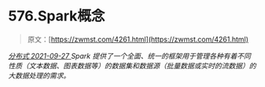<!--yml
category: 未分类
date: 0001-01-01 00:00:00
-->

# 576.Spark概念

> 原文：[https://zwmst.com/4261.html](https://zwmst.com/4261.html)

   [ *分布式* ](https://zwmst.com/%e5%88%86%e5%b8%83%e5%bc%8f)*[ <time datetime="2021-09-28T00:45:17+08:00"> 2021-09-27 </time> ](https://zwmst.com/4261.html)  Spark 提供了一个全面、统一的框架用于管理各种有着不同性质（文本数据、图表数据等）的数据集和数据源（批量数据或实时的流数据）的大数据处理的需求。*